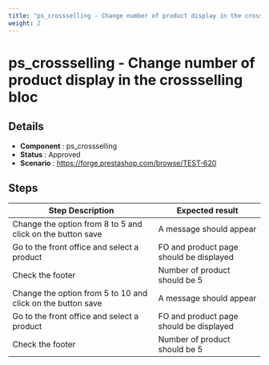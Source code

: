 ```yaml
---
title: "ps_crossselling - Change number of product display in the crossselling bloc"
weight: 2
---
```


# ps_crossselling - Change number of product display in the crossselling bloc
## Details
* **Component** : ps_crossselling
* **Status** : Approved
* **Scenario** : https://forge.prestashop.com/browse/TEST-620

## Steps
| Step Description | Expected result |
| ----- | ----- |
| Change the option from 8 to 5 and click on the button save | A message should appear |
| Go to the front office and select a product | FO and product page should be displayed |
| Check the footer | Number of product should be 5 |
| Change the option from 5 to 10 and click on the button save | A message should appear |
| Go to the front office and select a product | FO and product page should be displayed |
| Check the footer | Number of product should be 5 |
